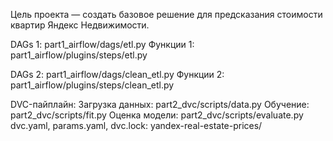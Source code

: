 Цель проекта — создать базовое решение для предсказания стоимости квартир Яндекс Недвижимости.

DAGs 1: part1_airflow/dags/etl.py
Функции 1: part1_airflow/plugins/steps/etl.py

DAGs 2: part1_airflow/dags/clean_etl.py
Функции 2: part1_airflow/plugins/steps/clean_etl.py

DVC-пайплайн:
  Загрузка данных: part2_dvc/scripts/data.py
  Обучение: part2_dvc/scripts/fit.py
  Оценка модели: part2_dvc/scripts/evaluate.py
dvc.yaml, params.yaml, dvc.lock: yandex-real-estate-prices/

